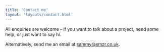 ```yaml
---
title: 'Contact me'
layout: 'layouts/contact.html'
---
```

All enquiries are welcome - if you want to talk about a project, need some help, or just want to say hi.

Alternatively, send me an email at [sammy@smzr.co.uk](mailto:sammy@smzr.co.uk).